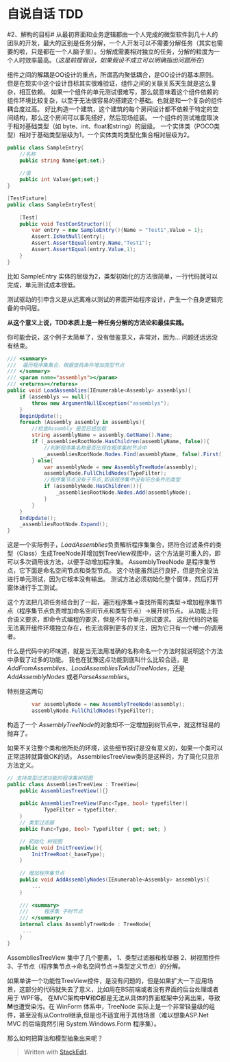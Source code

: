 自说自话 TDD
========================

#2、解构的目标#
从最初界面和业务逻辑都由一个人完成的微型软件到几十人的团队的开发，最大的区别是任务分解，一个人开发可以不需要分解任务（其实也需要的啦，只是都在一个人脑子里）。分解成需要相对独立的任务，分解的粒度为一个人时效率最高。（*这是前提假设，如果假设不成立可以明确指出问题所在*）

组件之间的解耦是OO设计的重点，所谓高内聚低耦合，是OO设计的基本原则。但是在现实中这个设计目标其实很难验证，组件之间的关联关系天生就是这么复杂，相互依赖。
如果一个组件的单元测试很难写，那么就意味着这个组件依赖的组件环境比较复杂，以至于无法很容易的搭建这个基础。也就是和一个复杂的组件耦合度过高。
好比构造一个建筑，这个建筑的每个房间设计都不依赖于特定的空间结构，那么这个房间可以事先搭好，然后现场组装。
一个组件的测试难度取决于相对基础类型（如 byte、int、float和string）的层级。
一个实体类（POCO类型）相对于基础类型层级为1，一个实体类的类型化集合相对层级为2。

```C#
public class SampleEntry{
    //名称
    public string Name{get;set;}
    
    //值
    public int Value{get;set;}
}

[TestFixture]
public class SampleEntryTest{
    
    [Test]
    public void TestConStructor(){
        var entry = new SampleEntry(){Name = "Test1",Value = 1};
        Assert.IsNotNull(entry);
        Assert.AssertEqual(entry.Name,"Test1");
        Assert.AssertEqual(entry.Value,1);
    }
}
```
比如 SampleEntry 实体的层级为2，类型初始化的方法很简单，一行代码就可以完成，单元测试成本很低。

测试驱动的引申含义是从远离难以测试的界面开始程序设计，产生一个自身逻辑完备的中间层。

**从这个意义上说，TDD本质上是一种任务分解的方法论和最佳实践。**

你可能会说，这个例子太简单了，没有借鉴意义，非常对，因为...
问题还远远没有结束。

```C#
/// <summary>
///  遍历程序集集合，根据查找条件增加类型节点
/// </summary>
/// <param name="assemblys"></param>
/// <returns></returns>
public void LoadAssemblies(IEnumerable<Assembly> assemblys){
    if (assemblys == null){
        throw new ArgumentNullException("assemblys");
    }
    BeginUpdate();
    foreach (Assembly assembly in assemblys){
        //检查Assembly 是否已经加载
        string assemblyName = assembly.GetName().Name;
        if (_assembliesRootNode.HasChildren(assemblyName, false)){
            //判断程序集名称是否出现在程序集树节点中
            _assembliesRootNode.Nodes.Find(assemblyName, false).First().ExpandAll();
        } else{
            var assemblyNode = new AssemblyTreeNode(assembly);
            assemblyNode.FullChildNodes(TypeFilter);
            //程序集节点没有子节点,即该程序集中没有符合条件的类型
            if (assemblyNode.HasChildren()){
                _assembliesRootNode.Nodes.Add(assemblyNode);
            }
        }
    }
    EndUpdate();
    _assembliesRootNode.Expand();
}
```

这是一个实际例子，*LoadAssemblies*负责解析程序集集合，把符合过滤条件的类型（Class）生成TreeNode并增加到TreeView视图中，这个方法是可重入的，即可以多次调用该方法，以便手动增加程序集。
AssemblyTreeNode 是程序集节点，它下面是命名空间节点和类型节点。
这个功能虽然运行良好，但是完全没法进行单元测试，因为它根本没有输出。
测试方法必须初始化整个窗体，然后打开窗体进行手工测试。

这个方法把几项任务结合到了一起，遍历程序集->查找所需的类型->增加程序集节点（程序集节点负责增加命名空间节点和类型节点）->展开树节点。
从功能上符合语义要求，即命令式编程的要求，但是不符合单元测试要求。
这段代码的功能无法离开组件环境独立存在，也无法得到更多的关注，因为它只有一个唯一的调用者。

什么是代码中的坏味道，就是当无法用准确的名称命名一个方法时就说明这个方法中承载了过多的功能。
我也在犹豫这点功能到底叫什么比较合适，是 *AddFromAssemblies*、*LoadAssembliesToAddTreeNodes*，还是*AddAssemblyNodes* 或者*ParseAssemblies*。

特别是这两句
```C#
        var assemblyNode = new AssemblyTreeNode(assembly);
        assemblyNode.FullChildNodes(TypeFilter);
```
构造了一个 *AssemblyTreeNode*的对象却不一定增加到树节点中，就这样轻易的抛弃了。

如果不关注整个类和他所处的环境，这些细节探讨是没有意义的，如果一个类可以正常运转就算做OK的话。
AssembliesTreeView类的是这样的，为了简化只显示方法定义。
```C#
// 支持类型过滤功能的程序集树视图
public class AssembliesTreeView : TreeView{
    public AssembliesTreeView(){}
    
    public AssembliesTreeView(Func<Type, bool> typefilter){
            TypeFilter = typefilter;
    }
    // 类型过滤器
    public Func<Type, bool> TypeFilter { get; set; }

    // 初始化 树视图
    public void InitTreeView(){
        InitTreeRoot(_baseType);
    }
    
    // 增加程序集节点
    public void AddAssemblyNodes(IEnumerable<Assembly> assemblys){
        ...
    }
    
    /// <summary>
    ///     程序集 子树节点
    /// </summary>
    internal class AssemblyTreeNode : TreeNode{
     ...
    }
}
```
AssembliesTreeView 集中了几个要素，
1、类型过滤器和枚举器 
2、树视图控件 
3、子节点（程序集节点->命名空间节点->类型定义节点）的分解。

如果单讲一个功能性TreeView控件，是没有问题的，但是如果扩大一下应用场景，这部分的代码就失去了意义，比如用在BS前端或者没有界面的后台处理或者用于 WPF等。
在MVC架构中**V**和**C**都是无法从具体的界面框架中分离出来，导致**M**也遭受染污。在 WinForm 体系中，TreeNode 实际上是一个非常轻量级的组件，甚至没有从Control继承,但是也不适宜用于其他场景（难以想象ASP.Net MVC 的后端竟然引用 System.Windows.Form 程序集）。

那么如何把算法和模型抽象出来呢？

> Written with [StackEdit](https://stackedit.io/).